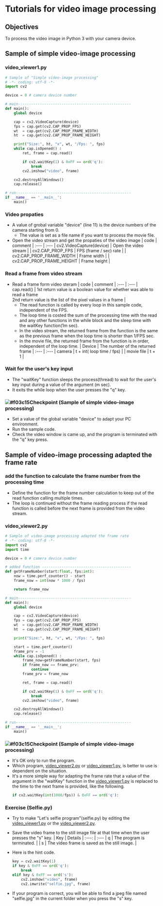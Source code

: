 # Tutorials for video image processing

## Objectives
To process the video image in Python 3 with your camera device.

## Sample of simple video-image processing

### video_viewer1.py
```python
# Sample of "Simple video-image processing"
# -*- coding: utf-8 -*-
import cv2

device = 0 # camera device number

# main----------------------------------------------------
def main():
    global device

    cap = cv2.VideoCapture(device)
    fps = cap.get(cv2.CAP_PROP_FPS)
    wt  = cap.get(cv2.CAP_PROP_FRAME_WIDTH)
    ht  = cap.get(cv2.CAP_PROP_FRAME_HEIGHT)

    print("Size:", ht, "x", wt, "/Fps: ", fps)
    while cap.isOpened() :
        ret, frame = cap.read()

        if cv2.waitKey(1) & 0xFF == ord('q'):
            break
        cv2.imshow("video", frame)

    cv2.destroyAllWindows()
    cap.release()

# run-----------------------------------------------------
if __name__ == '__main__':
    main()
```

### Video propaties
- A value of grobal variable "device" (line 11)  is the device numbers of the camera starting from 0. 
  - The value is set as a file name if you want to process the movie file.
- Open the video stream and get the propaties of the video image
    | code | comment |
    :--- | :---
    | cv2.VideoCapture(device) | Open the video stream | 
    | cv2.CAP_PROP_FPS | FPS (frame / sec) rate | 
    | cv2.CAP_PROP_FRAME_WIDTH | Frame width | 
    | cv2.CAP_PROP_FRAME_HEIGHT | Frame height | 

### Read a frame from video stream
- Read a frame form video steram
    | code | comment | 
    :--- | :---
    | cap.read() | 1st return value is a boolean value for whether was able to read a frame <br> 2nd return value is the list of the pixel values in a frame |
    - The read function is called by every loop in this sample code, independent of the FPS. 
    - The loop time is costed the sum of the processing time with the read and any other functions in the while block and the sleep time with the waitKey function(1m sec).   
    - In the video stream, the returned frame from the function is the same as the previous frame when the loop time is shorter than 1/FPS sec.
    - In the movie file, the returned frame from the function is in order, independent of the loop time.
        | Device | The number of the returned frame |
        :--- | :--- 
        | camera | t + int( loop time / fps) |
        | movie file | t + 1 |
     
### Wait for the user's key input
- The "waitKey" function sleeps the process(thread) to wait for the user's key input during a value of the argument (m sec).
- It exits the while loop when the user presses the "q" key.

### ![#f03c15](https://via.placeholder.com/15/f03c15/000000?text=+)Checkpoint (Sample of simple video-image processing)
- Set a value of the global variable "device" to adapt your PC environment.
- Run the sample code.
- Check the video window is came up, and the program is terminated with the "q" key press.

## Sample of video-image processing adapted the frame rate

### add the function to calculate the frame number from the processing time
- Define the function for the frame number calculation to keep out of the read function calling multiple times.
- The loop is continued without the frame reading process if the read function is called before the next frame is provided from the video stream.

### video_viewer2.py
```python
# Sample of video-image processing adapted the frame rate
# -*- coding: utf-8 -*-
import cv2
import time

device = 0 # camera device number

# added function -----------------------------------------
def getFrameNumber(start:float, fps:int):
    now = time.perf_counter() - start
    frame_now = int(now * 1000 / fps)

    return frame_now

# main----------------------------------------------------
def main():
    global device

    cap = cv2.VideoCapture(device)
    fps = cap.get(cv2.CAP_PROP_FPS)
    wt  = cap.get(cv2.CAP_PROP_FRAME_WIDTH)
    ht  = cap.get(cv2.CAP_PROP_FRAME_HEIGHT)

    print("Size:", ht, "x", wt, "/Fps: ", fps)

    start = time.perf_counter()
    frame_prv = -1
    while cap.isOpened() :
        frame_now=getFrameNumber(start, fps)
        if frame_now == frame_prv:
            continue
        frame_prv = frame_now

        ret, frame = cap.read()

        if cv2.waitKey(1) & 0xFF == ord('q'):
            break
        cv2.imshow("video", frame)

    cv2.destroyAllWindows()
    cap.release()

# run-----------------------------------------------------
if __name__ == '__main__':
    main()
```

### ![#f03c15](https://via.placeholder.com/15/f03c15/000000?text=+)Checkpoint (Sample of simple video-image processing)
- It's OK only to run the program.
- Which program, [video_viewer2.py](#video_viewer2py) or [video_viewer1.py](#video_viewer1py), is better to use is dependent on the situation.
- It's a more simple way for adapting the frame rate that a value of the argument in the "waitKey" function in the [video_viewer1.py](#video_viewer1py) is replaced to the time to the next frame is provided, like the following.
  ```python
  if cv2.waitKey(int(1000/fps)) & 0xFF == ord('q'):
  ```

### Exercise (Selfie.py)
- Try to make "Let's selfie program"(selfie.py) by editing the [video_viewer1.py](#video_viewer1py) or the [video_viewer2.py](#video_viewer2py).
- Save the video frame to the still image file at that time when the user presses the "s" key.
    | Key | Details | 
    :---: | :---
    | q | The program is terminated. |
    | s | The video frame is saved as the still image. |

- Here is the hint code.  
  ```python
  key = cv2.waitKey(1)
  if key & 0xFF == ord('q'):
      break
  elif key & 0xFF == ord('s'):
      cv2.imshow("video", frame)
      cv2.imwrite("selfie.jpg", frame)
  ```
- If your program is correct, you will be able to find a jpeg file named "selfie.jpg" in the current folder when you press the "s" key.  
